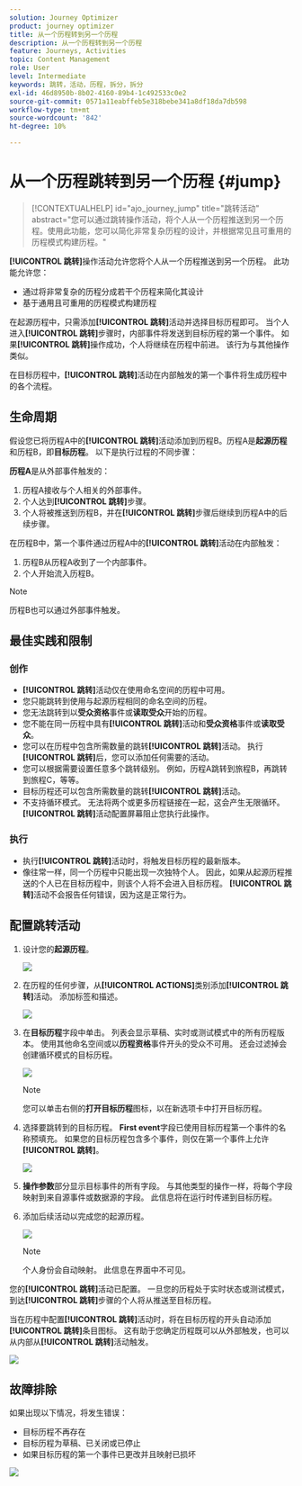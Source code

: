 ```yaml
---
solution: Journey Optimizer
product: journey optimizer
title: 从一个历程转到另一个历程
description: 从一个历程转到另一个历程
feature: Journeys, Activities
topic: Content Management
role: User
level: Intermediate
keywords: 跳转，活动，历程，拆分，拆分
exl-id: 46d8950b-8b02-4160-89b4-1c492533c0e2
source-git-commit: 0571a11eabffeb5e318bebe341a8df18da7db598
workflow-type: tm+mt
source-wordcount: '842'
ht-degree: 10%

---
```


# 从一个历程跳转到另一个历程 {#jump}

>[!CONTEXTUALHELP]
>id="ajo_journey_jump"
>title="跳转活动"
>abstract="您可以通过跳转操作活动，将个人从一个历程推送到另一个历程。使用此功能，您可以简化非常复杂历程的设计，并根据常见且可重用的历程模式构建历程。"

**[!UICONTROL 跳转]**&#x200B;操作活动允许您将个人从一个历程推送到另一个历程。 此功能允许您：

* 通过将非常复杂的历程分成若干个历程来简化其设计
* 基于通用且可重用的历程模式构建历程

在起源历程中，只需添加&#x200B;**[!UICONTROL 跳转]**&#x200B;活动并选择目标历程即可。 当个人进入&#x200B;**[!UICONTROL 跳转]**&#x200B;步骤时，内部事件将发送到目标历程的第一个事件。 如果&#x200B;**[!UICONTROL 跳转]**&#x200B;操作成功，个人将继续在历程中前进。 该行为与其他操作类似。

在目标历程中，**[!UICONTROL 跳转]**&#x200B;活动在内部触发的第一个事件将生成历程中的各个流程。

## 生命周期

假设您已将历程A中的&#x200B;**[!UICONTROL 跳转]**&#x200B;活动添加到历程B。历程A是&#x200B;**起源历程**&#x200B;和历程B，即&#x200B;**目标历程**。
以下是执行过程的不同步骤：

**历程A**&#x200B;是从外部事件触发的：

1. 历程A接收与个人相关的外部事件。
1. 个人达到&#x200B;**[!UICONTROL 跳转]**&#x200B;步骤。
1. 个人将被推送到历程B，并在&#x200B;**[!UICONTROL 跳转]**&#x200B;步骤后继续到历程A中的后续步骤。

在历程B中，第一个事件通过历程A中的&#x200B;**[!UICONTROL 跳转]**&#x200B;活动在内部触发：

1. 历程B从历程A收到了一个内部事件。
1. 个人开始流入历程B。

>[!NOTE]
>
>历程B也可以通过外部事件触发。

## 最佳实践和限制

### 创作

* **[!UICONTROL 跳转]**&#x200B;活动仅在使用命名空间的历程中可用。
* 您只能跳转到使用与起源历程相同的命名空间的历程。
* 您无法跳转到以&#x200B;**受众资格**&#x200B;事件或&#x200B;**读取受众**&#x200B;开始的历程。
* 您不能在同一历程中具有&#x200B;**[!UICONTROL 跳转]**&#x200B;活动和&#x200B;**受众资格**&#x200B;事件或&#x200B;**读取受众**。
* 您可以在历程中包含所需数量的跳转&#x200B;**[!UICONTROL 跳转]**&#x200B;活动。 执行&#x200B;**[!UICONTROL 跳转]**&#x200B;后，您可以添加任何需要的活动。
* 您可以根据需要设置任意多个跳转级别。 例如，历程A跳转到旅程B，再跳转到旅程C，等等。
* 目标历程还可以包含所需数量的跳转&#x200B;**[!UICONTROL 跳转]**&#x200B;活动。
* 不支持循环模式。 无法将两个或更多历程链接在一起，这会产生无限循环。 **[!UICONTROL 跳转]**&#x200B;活动配置屏幕阻止您执行此操作。

### 执行

* 执行&#x200B;**[!UICONTROL 跳转]**&#x200B;活动时，将触发目标历程的最新版本。
* 像往常一样，同一个历程中只能出现一次独特个人。 因此，如果从起源历程推送的个人已在目标历程中，则该个人将不会进入目标历程。 **[!UICONTROL 跳转]**&#x200B;活动不会报告任何错误，因为这是正常行为。

## 配置跳转活动

1. 设计您的&#x200B;**起源历程**。

   ![](assets/jump1.png)

1. 在历程的任何步骤，从&#x200B;**[!UICONTROL ACTIONS]**&#x200B;类别添加&#x200B;**[!UICONTROL 跳转]**&#x200B;活动。 添加标签和描述。

   ![](assets/jump2.png)

1. 在&#x200B;**目标历程**字段中单击。
列表会显示草稿、实时或测试模式中的所有历程版本。 使用其他命名空间或以**历程资格**&#x200B;事件开头的受众不可用。 还会过滤掉会创建循环模式的目标历程。

   ![](assets/jump3.png)

   >[!NOTE]
   >
   >您可以单击右侧的&#x200B;**打开目标历程**&#x200B;图标，以在新选项卡中打开目标历程。

1. 选择要跳转到的目标历程。
**First event**&#x200B;字段已使用目标历程第一个事件的名称预填充。 如果您的目标历程包含多个事件，则仅在第一个事件上允许&#x200B;**[!UICONTROL 跳转]**。

   ![](assets/jump4.png)

1. **操作参数**&#x200B;部分显示目标事件的所有字段。 与其他类型的操作一样，将每个字段映射到来自源事件或数据源的字段。 此信息将在运行时传递到目标历程。
1. 添加后续活动以完成您的起源历程。

   ![](assets/jump5.png)


   >[!NOTE]
   >
   >个人身份会自动映射。 此信息在界面中不可见。

您的&#x200B;**[!UICONTROL 跳转]**&#x200B;活动已配置。 一旦您的历程处于实时状态或测试模式，到达&#x200B;**[!UICONTROL 跳转]**&#x200B;步骤的个人将从推送至目标历程。

当在历程中配置&#x200B;**[!UICONTROL 跳转]**&#x200B;活动时，将在目标历程的开头自动添加&#x200B;**[!UICONTROL 跳转]**&#x200B;条目图标。 这有助于您确定历程既可以从外部触发，也可以从内部从&#x200B;**[!UICONTROL 跳转]**&#x200B;活动触发。

![](assets/jump7.png)

## 故障排除

如果出现以下情况，将发生错误：
* 目标历程不再存在
* 目标历程为草稿、已关闭或已停止
* 如果目标历程的第一个事件已更改并且映射已损坏

![](assets/jump6.png)
